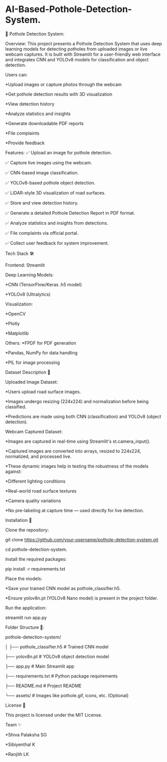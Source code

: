 # AI-Based-Pothole-Detection-System.
🚧 Pothole Detection System:

Overview:
This project presents a Pothole Detection System that uses deep learning models for detecting potholes from uploaded images or live webcam captures.
It is built with Streamlit for a user-friendly web interface and integrates CNN and YOLOv8 models for classification and object detection.

Users can:

*Upload images or capture photos through the webcam

*Get pothole detection results with 3D visualization

*View detection history

*Analyze statistics and insights

*Generate downloadable PDF reports

*File complaints

*Provide feedback

Features:
✅ Upload an image for pothole detection.

✅ Capture live images using the webcam.

✅ CNN-based image classification.

✅ YOLOv8-based pothole object detection.

✅ LiDAR-style 3D visualization of road surfaces.

✅ Store and view detection history.

✅ Generate a detailed Pothole Detection Report in PDF format.

✅ Analyze statistics and insights from detections.

✅ File complaints via official portal.

✅ Collect user feedback for system improvement.

Tech Stack 🛠

Frontend: Streamlit

Deep Learning Models:

 *CNN (TensorFlow/Keras .h5 model)
 
 *YOLOv8 (Ultralytics)

Visualization:

 *OpenCV
 
 *Plotly
 
 *Matplotlib

Others:
 *FPDF for PDF generation
 
 *Pandas, NumPy for data handling
 
 *PIL for image processing

Dataset Description 📂

Uploaded Image Dataset:

 *Users upload road surface images.
 
 *Images undergo resizing (224x224) and normalization before being classified.
 
 *Predictions are made using both CNN (classification) and YOLOv8 (object detection).

Webcam Captured Dataset:

 *Images are captured in real-time using Streamlit's st.camera_input().
 
 *Captured images are converted into arrays, resized to 224x224, normalized, and processed live.
 
 *These dynamic images help in testing the robustness of the models against:
 
 *Different lighting conditions
    
 *Real-world road surface textures
    
 *Camera quality variations
    
 *No pre-labeling at capture time — used directly for live detection.

 Installation 🔧
 
Clone the repository:

git clone https://github.com/your-username/pothole-detection-system.git

cd pothole-detection-system.

Install the required packages:

pip install -r requirements.txt

Place the models:

 *Save your trained CNN model as pothole_classifier.h5.
 
 *Ensure yolov8n.pt (YOLOv8 Nano model) is present in the project folder.

Run the application:

streamlit run app.py

Folder Structure 📁:

pothole-detection-system/

│
├── pothole_classifier.h5     # Trained CNN model

├── yolov8n.pt                 # YOLOv8 object detection model

├── app.py                     # Main Streamlit app

├── requirements.txt           # Python package requirements

├── README.md                  # Project README

└── assets/                    # Images like pothole.gif, icons, etc. (Optional)

License 📜

This project is licensed under the MIT License.

Team ✨

*Shiva Palaksha SG

*Sibiyenthal K

*Ranjith LK



